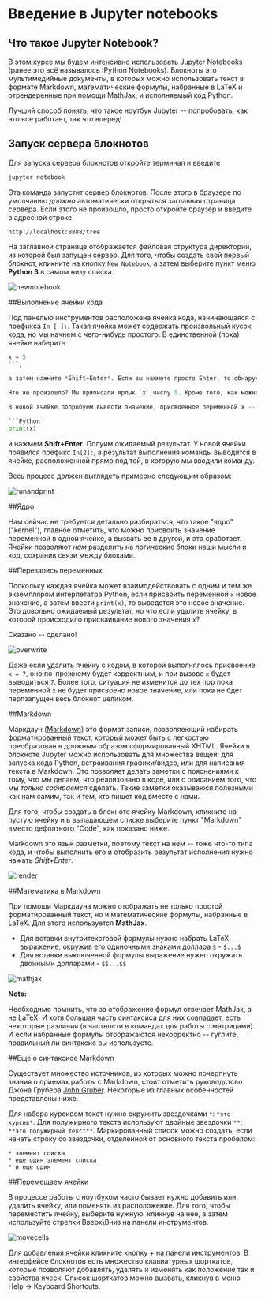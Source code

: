 # Введение в Jupyter notebooks 
## Что такое Jupyter Notebook?

В этом курсе мы будем интенсивно использовать [Jupyter Notebooks](https://jupyter-notebook.readthedocs.org/en/latest/notebook.html) (ранее это всё называлось IPython Notebooks). Блокноты это мультимедийные документы, в которых можно использовать текст в формате Markdown, математические формулы, набранные в  LaTeX  и отрендеренные при помощи MathJax, и исполняемый код Python.

Лучший способ понять, что такое ноутбук Jupyter -- попробовать, как это все работает, так что вперед! 

## Запуск сервера блокнотов
Для запуска сервера блокнотов откройте терминал и введите

```Bash
jupyter notebook 
```

Эта команда запустит сервер блокнотов. После этого в браузере по умолчанию *должна* автоматически открыться заглавная страница сервера. Если этого не произошло, просто откройте браузер и введите в адресной строке 

```
http://localhost:8888/tree
```

На заглавной странице отображается файловая структура директории, из которой был запущен сервер. Для того, чтобы создать свой первый блокнот, кликните на кнопку `New Notebook`, а затем выберите пункт меню **Python 3** в самом низу списка.

![newnotebook](./images/newnotebook.gif)

##Выполнение ячейки кода

Под панелью инструментов расположена ячейка кода, начинающаяся с префикса `In [ ]:`. Такая ячейка может содержать произвольный кусок кода, но мы начнем с чего-нибудь простого. В единственной (пока) ячейке наберите

```Python 
x = 5 
```,

а затем нажмите *Shift+Enter*. Если вы нажмете просто Enter, то обнаружите, что в ячейке просто появилась еще одна строка. Итак, запомните: для того, чтобы **выполнить** команды, содержащиеся в ячейке кода, необходимо нажать *Shift+Enter*.

Что же произошло? Мы приписали ярлык `x` числу 5. Кроме того, как можно увидеть, префикс самой ячейки изменился и теперь выглядит как `In[1]:`, так как это первое выражение, выполненное данным ядром Python. Также можно заметить, что в блокноте появилась новая ячейка, поскольку единственная сущестоввавшая до этого уже использована нами. 

В новой ячейке попробуем вывести значение, присвоенное переменной x -- введем  

```Python
print(x) 
```

и нажмем **Shift+Enter**. Полуим ожидаемый результат. У новой ячейки появился префикс `In[2]:`, а результат выполнения команды выводится в ячейке, расположенной прямо под той, в которую мы вводили команду. 

Весь процесс должен выглядеть примерно следующим образом:

![runandprint](./images/runandprint.gif)

##Ядро

Нам сейчас не требуется детально разбираться, что такое "ядро" ("kernel"), главное отметить, что можно присвоить значение переменной в одной ячейке, а вызвать ее в другой, и это сработает. Ячейки позволяют *нам* разделить на логические блоки наши мысли и код, сохранив связи между блоками.

##Перезапись переменных 

Поскольку каждая ячейка может взаимодействовать с одним и тем же экземпляром интерпетатра Python, если присвоить переменной `x` новое значение, а затем ввести `print(x)`, то выведется это новое значение. Это довольно ожидаемый результат, но что если удалить ячейку, в которой происходило присваивание нового значения `x`?

Сказано -- сделано!

![overwrite](./images/overwrite.gif)

Даже если удалить ячейку с кодом, в которой выполнялось присвоение `x = 7`, оно по-прежнему будет корректным, и при вызове `x`  будет выводиться `7`. Более того, ситуация не изменится до тех пор пока переменной `x` не будет присвоено новое значение, или пока не бдет перпзапущен весь блокнот целиком.

##Markdown
 
Маркдаун ([Markdown](https://ru.wikipedia.org/wiki/Markdown)) это формат записи, 
позволяеющий набирать форматированный текст, который может быть с легкостью преобразован в должным образом сформированный XHTML. Ячейки в блокноте Jupyter можно использовать для множества вещей: для запуска кода Python, встраивания графики/видео, или для написания текста в Markdown. Это позволяет делать заметки с пояснениями к тому, что мы делаем, что реализовано в коде, или с описанием того, что мы *только собираемся* сделать. Такие заметки оказываюся полезными как нам самим, так и тем, кто пишет код вместе с нами.

Для того, чтобы создать в блокноте ячейку Markdown, кликните на пустую ячейку и в выпадающем списке выберите пункт "Markdown" вместо дефолтного "Code", как показано ниже.

Markdown это язык разметки, поэтому текст на нем -- тоже что-то типа кода, и чтобы выполнить его и отобразить результат исполнения нужно нажать *Shift+Enter*.


![render](./images/rendermarkdown.gif)

##Математика в Markdown

При помощи Маркдауна можно отображать не только простой форматированный текст, но и математические формулы, набранные в LaTeX. Для этого используется **MathJax**.

* Для вставки внутритекстовой формулы нужно набрать LaTeX выражение, окружив его одиночными знаками доллара `$` - `$...$`
* Для вставки выключенной формулы выражение нужно окружать двойными долларами - `$$...$$`

![mathjax](./images/mathjax.gif)

**Note:**

Необходимо помнить, что за отображение формул отвечает MathJax, а не LaTeX. И хотя большая часть синтаксиса для них совпадает, есть некоторые различия (в частности в командах для работы с матрицами). И если набранные формулы отображаются некорректно -- гуглите, правильный ли синтаксис вы используете.

##Еще о синтаксисе Markdown

Существует множество источников, из которых можно почерпнуть знания о приемах работы с Markdown, стоит отметить руководстсво Джона Грубера [John Gruber](http://daringfireball.net/projects/markdown/syntax). Некоторые из главных особенностей представлены ниже. 

Для набора курсивом текст нужно окружить звездочками `*`: `*это курсив*`. Для полужирного текста используют двойные звездочки `**`: `**это полужирный текст**`.
Маркированный список можно создать, если начать строку со звездочки, отделенной от основного текста пробелом:
``` 
* элемент списка 
* еще один элемент списка 
* и еще один 
```

##Перемещаем ячейки

В процессе работы с ноутбуком часто бывает нужно добавить или удалить ячейку, или поменять из расположение. Для того, чтобы переместить ячейку, выберите нужную, кликнув на нее, а затем используйте стрелки Вверх\Вниз на панели инструментов.

![movecells](./images/movingcells.gif)

Для добавления ячейки кликните кнопку + на панели инструментов. В интерфейсе блокнотов есть множество клавиатурных шорткатов, которые позволяют добавлять, удалять и изменять как положение так и свойства ячеек. Список шорткатов можно вызвать, кликнув в меню Help -> Keyboard Shortcuts.
